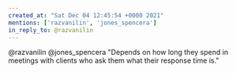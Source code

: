 ```yaml
---
created_at: "Sat Dec 04 12:45:54 +0000 2021"
mentions: ['razvanilin', 'jones_spencera']
in_reply_to: @razvanilin
---
```


@razvanilin @jones_spencera "Depends on how long they spend in meetings with clients who ask them what their response time is."